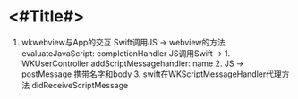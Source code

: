 #  <#Title#>
1. wkwebview与App的交互
   Swift调用JS -> webview的方法 evaluateJavaScript: completionHandler
   JS调用Swift -> 1. WKUserController addScriptMessagehandler: name
                 2. JS -> postMessage 携带名字和body
                 3. swift在WKScriptMessageHandler代理方法 didReceiveScriptMessage 
   
